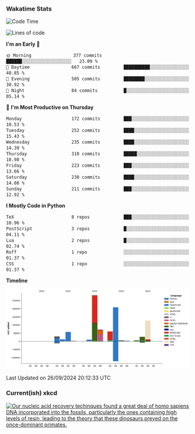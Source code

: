 ### Wakatime Stats
<!--START_SECTION:waka-->
![Code Time](http://img.shields.io/badge/Code%20Time-2%2C853%20hrs%2048%20mins-blue)

![Lines of code](https://img.shields.io/badge/From%20Hello%20World%20I%27ve%20Written-898.2%20thousand%20lines%20of%20code-blue)

**I'm an Early 🐤** 

```text
🌞 Morning                377 commits         ██████░░░░░░░░░░░░░░░░░░░   23.09 % 
🌆 Daytime                667 commits         ██████████░░░░░░░░░░░░░░░   40.85 % 
🌃 Evening                505 commits         ████████░░░░░░░░░░░░░░░░░   30.92 % 
🌙 Night                  84 commits          █░░░░░░░░░░░░░░░░░░░░░░░░   05.14 % 
```
📅 **I'm Most Productive on Thursday** 

```text
Monday                   172 commits         ███░░░░░░░░░░░░░░░░░░░░░░   10.53 % 
Tuesday                  252 commits         ████░░░░░░░░░░░░░░░░░░░░░   15.43 % 
Wednesday                235 commits         ████░░░░░░░░░░░░░░░░░░░░░   14.39 % 
Thursday                 310 commits         █████░░░░░░░░░░░░░░░░░░░░   18.98 % 
Friday                   223 commits         ███░░░░░░░░░░░░░░░░░░░░░░   13.66 % 
Saturday                 230 commits         ████░░░░░░░░░░░░░░░░░░░░░   14.08 % 
Sunday                   211 commits         ███░░░░░░░░░░░░░░░░░░░░░░   12.92 % 
```


**I Mostly Code in Python** 

```text
TeX                      8 repos             ███░░░░░░░░░░░░░░░░░░░░░░   10.96 % 
PostScript               3 repos             █░░░░░░░░░░░░░░░░░░░░░░░░   04.11 % 
Lua                      2 repos             █░░░░░░░░░░░░░░░░░░░░░░░░   02.74 % 
Roff                     1 repo              ░░░░░░░░░░░░░░░░░░░░░░░░░   01.37 % 
CSS                      1 repo              ░░░░░░░░░░░░░░░░░░░░░░░░░   01.37 % 
```



**Timeline**

![Lines of Code chart](https://raw.githubusercontent.com/joshuajeschek/joshuajeschek/main/assets/bar_graph.png)


 Last Updated on 26/09/2024 20:12:33 UTC
<!--END_SECTION:waka-->

### Current(ish) xkcd
<a id="xkcd-a" title="Our nucleic acid recovery techinques found a great deal of homo sapiens DNA incorporated into the fossils, particularly the ones containing high levels of resin, leading to the theory that these dinosaurs preyed on the once-dominant primates." href="https://www.xkcd.com" target="_blank">
        <img align="center" id="xkcd-img" src="https://imgs.xkcd.com/comics/late_cenozoic.png" alt="Our nucleic acid recovery techinques found a great deal of homo sapiens DNA incorporated into the fossils, particularly the ones containing high levels of resin, leading to the theory that these dinosaurs preyed on the once-dominant primates." height=300 />
</a>

